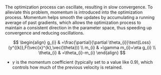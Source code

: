 The optimization process can oscillate, resulting in slow convergence. To alleviate this problem, momentum is introduced into the optimization process. Momentum helps smooth the updates by accumulating a running average of past gradients, which allows the optimization process to maintain a consistent direction in the parameter space, thus speeding up convergence and reducing oscillations.

$$
\begin{align}
g_{i} & =\frac{\partial}{\partial \theta_{i}}\text{Loss}(y^{(k)},F(\vec{x}^{k},\vec{\theta})) \\
m_{i} & =\gamma m_{i}+\eta g_{i} \\
\theta_{i} & =\theta_{i}-m_{i}
\end{align}
$$

- $\gamma$ is the momentum coefficient (typically set to a value like 0.9), which controls how much of the previous velocity is retained.

